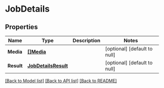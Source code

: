 # JobDetails

## Properties
Name | Type | Description | Notes
------------ | ------------- | ------------- | -------------
**Media** | [**[]Media**](Media.md) |  | [optional] [default to null]
**Result** | [**JobDetailsResult**](Job_details_result.md) |  | [optional] [default to null]

[[Back to Model list]](../README.md#documentation-for-models) [[Back to API list]](../README.md#documentation-for-api-endpoints) [[Back to README]](../README.md)


